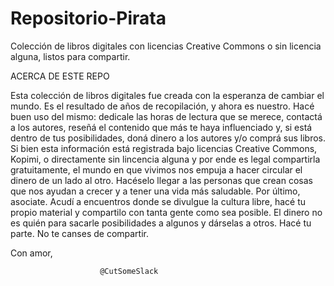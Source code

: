 # Repositorio-Pirata
Colección de libros digitales con licencias Creative Commons o sin licencia alguna, listos para compartir.


ACERCA DE ESTE REPO

Esta colección de libros digitales fue creada con la esperanza de cambiar el mundo.
Es el resultado de años de recopilación, y ahora es nuestro.
Hacé buen uso del mismo: dedicale las horas de lectura que se merece, contactá a los autores, reseñá el contenido que más te haya influenciado y, si está dentro de tus posibilidades, doná dinero a los autores y/o comprá sus libros.
Si bien esta información está registrada bajo licencias Creative Commons, Kopimi, o directamente sin lincencia alguna y por ende es legal compartirla gratuitamente, el mundo en que vivimos nos empuja a hacer circular el dinero de un lado al otro. Hacéselo llegar a las personas que crean cosas que nos ayudan a crecer y a tener una vida más saludable.
Por último, asociate. Acudí a encuentros donde se divulgue la cultura libre, hacé tu propio material y compartilo con tanta gente como sea posible.
El dinero no es quién para sacarle posibilidades a algunos y dárselas a otros.
Hacé tu parte. No te canses de compartir.

Con amor,

						@CutSomeSlack
